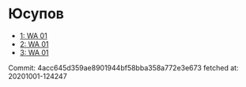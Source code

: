 # Юсупов
- [1: WA 01](1.md)
- [2: WA 01](2.md)
- [3: WA 01](3.md)

Commit: 4acc645d359ae8901944bf58bba358a772e3e673
 fetched at: 20201001-124247
